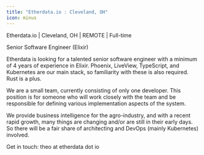 ```yaml
---
title: "Etherdata.io : Cleveland, OH"
icon: minus
---
```

Etherdata.io | Cleveland, OH | REMOTE | Full-time

Senior Software Engineer (Elixir)

Etherdata is looking for a talented senior software engineer with a minimum of 4 years of experience in Elixir. Phoenix, LiveView, TypeScript, and Kubernetes are our main stack, so familiarity with these is also required. Rust is a plus.

We are a small team, currently consisting of only one developer. This position is for someone who will work closely with the team and be responsible for defining various implementation aspects of the system.

We provide business intelligence for the agro-industry, and with a recent rapid growth, many things are changing and&#x2F;or are still in their early days. So there will be a fair share of architecting and DevOps (mainly Kubernetes) involved.

Get in touch: theo at etherdata dot io
